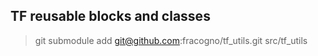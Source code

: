 ## TF reusable blocks and classes

> git submodule add git@github.com:fracogno/tf_utils.git src/tf_utils
